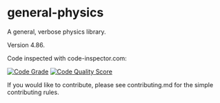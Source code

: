 # general-physics
A general, verbose physics library.

Version 4.86.

Code inspected with code-inspector.com:

[![Code Grade](<https://api.codiga.io/project/29293/status/svg>)](<https://frontend.code-inspector.com/project/29293/dashboard>)
[![Code Quality Score](<https://api.codiga.io/project/29293/score/svg>)](<https://frontend.code-inspector.com/project/29293/dashboard>)

If you would like to contribute, please see contributing.md for the simple contributing rules.

